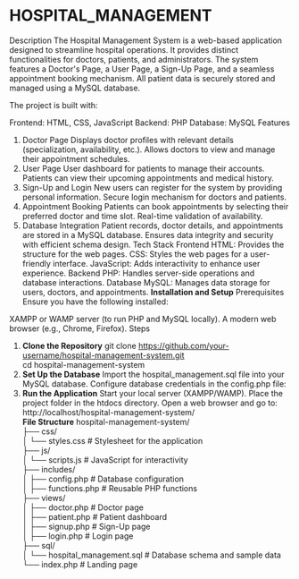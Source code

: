 # HOSPITAL_MANAGEMENT

Description
The Hospital Management System is a web-based application designed to streamline hospital operations. It provides distinct functionalities for doctors, patients, and administrators. The system features a Doctor's Page, a User Page, a Sign-Up Page, and a seamless appointment booking mechanism. All patient data is securely stored and managed using a MySQL database.

The project is built with:

Frontend: HTML, CSS, JavaScript
Backend: PHP
Database: MySQL
Features
1. Doctor Page
Displays doctor profiles with relevant details (specialization, availability, etc.).
Allows doctors to view and manage their appointment schedules.
2. User Page
User dashboard for patients to manage their accounts.
Patients can view their upcoming appointments and medical history.
3. Sign-Up and Login
New users can register for the system by providing personal information.
Secure login mechanism for doctors and patients.
4. Appointment Booking
Patients can book appointments by selecting their preferred doctor and time slot.
Real-time validation of availability.
5. Database Integration
Patient records, doctor details, and appointments are stored in a MySQL database.
Ensures data integrity and security with efficient schema design.
Tech Stack
Frontend
HTML: Provides the structure for the web pages.
CSS: Styles the web pages for a user-friendly interface.
JavaScript: Adds interactivity to enhance user experience.
Backend
PHP: Handles server-side operations and database interactions.
Database
MySQL: Manages data storage for users, doctors, and appointments.
**Installation and Setup**
Prerequisites
Ensure you have the following installed:

XAMPP or WAMP server (to run PHP and MySQL locally).
A modern web browser (e.g., Chrome, Firefox).
Steps
1. **Clone the Repository**
   git clone https://github.com/your-username/hospital-management-system.git  
   cd hospital-management-system
2. **Set Up the Database**
    Import the hospital_management.sql file into your MySQL database.
    Configure database credentials in the config.php file:
   <?php  
     $servername = "localhost";  
     $username = "root";  
     $password = "";  
     $dbname = "hospital_management";  
     ?>  
3.  **Run the Application**
    Start your local server (XAMPP/WAMP).
    Place the project folder in the htdocs directory.
    Open a web browser and go to:
    http://localhost/hospital-management-system/  
**File Structure**
hospital-management-system/  
├── css/  
│   └── styles.css        # Stylesheet for the application  
├── js/  
│   └── scripts.js        # JavaScript for interactivity  
├── includes/  
│   ├── config.php        # Database configuration  
│   ├── functions.php     # Reusable PHP functions  
├── views/  
│   ├── doctor.php        # Doctor page  
│   ├── patient.php       # Patient dashboard  
│   ├── signup.php        # Sign-Up page  
│   ├── login.php         # Login page  
├── sql/  
│   └── hospital_management.sql   # Database schema and sample data  
└── index.php             # Landing page  





